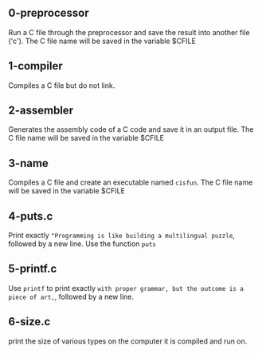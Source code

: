 ## 0-preprocessor
Run a C file through the preprocessor and save the result into another file ('c'). The C file name will be saved in the variable $CFILE

## 1-compiler
Compiles a C file but do not link.

## 2-assembler
Generates the assembly code of a C code and save it in an output file. The C file name will be saved in the variable $CFILE

## 3-name
Compiles a C file and create an executable named `cisfun`. The C file name will be saved in the variable $CFILE

## 4-puts.c
Print exactly `"Programming is like building a multilingual puzzle`, followed by a new line. Use the function `puts`

## 5-printf.c
Use `printf` to print exactly `with proper grammar, but the outcome is a piece of art,`, followed by a new line.

## 6-size.c
print the size of various types on the computer it is compiled and run on.

